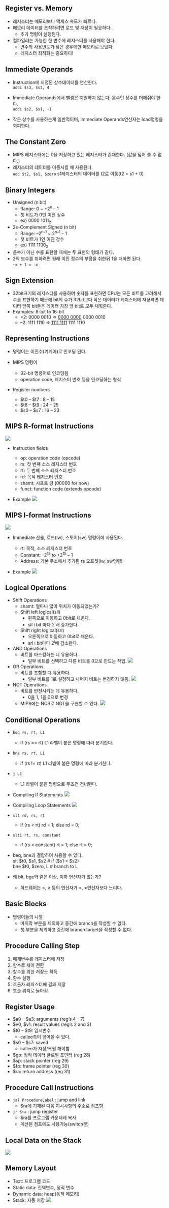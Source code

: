 ## Register vs. Memory

- 레지스터는 메모리보다 액세스 속도가 빠르다.
- 메모리 데이터를 조작하려면 로드 및 저장이 필요하다.
  - 추가 명령이 실행된다.
- 컴파일러는 가능한 한 변수에 레지스터를 사용해야 한다.
  - 변수의 사용빈도가 낮은 경우에만 메모리로 보낸다.
  - 레지스터 최적화는 중요하다!

## Immediate Operands

- Instruction에 지정된 상수데이터를 연산한다.<br>
  `addi $s3, $s3, 4`
- Immediate Operands에서 뺄셈은 지원하지 않는다. 음수인 상수를 더해줘야 한다.<br>
  `addi $s2, $s1, -1`

- 작은 상수를 사용하는게 일반적이며, Immediate Operands연산자는 load명령을 회피한다.

## The Constant Zero

- MIPS 레지스터에는 0을 저장하고 있는 레지스터가 존재한다. (값을 덮어 쓸 수 없다.)
- 레지스터의 데이터를 이동시킬 때 사용된다.<br>
  `add $t2, $s1, $zero` s1레지스터의 데이터를 t2로 이동(t2 = s1 + 0)

## Binary Integers

- Unsigned (n bit)
  - Range: 0 ~ +2<sup>n</sup> – 1
  - 첫 비트가 0인 이진 정수
  - ex) 0000 1011<sub>2</sub>
- 2s-Complement Signed (n bit)
  - Range: –2<sup>n–1</sup> ~ 2<sup>n–1</sup> – 1
  - 첫 비트가 1인 이진 정수
  - ex) 1111 1100<sub>2</sub>
- 음수가 아닌 수를 표현할 때에는 두 표현의 형태가 같다.
- 2의 보수를 취하려면 원래 이진 정수의 부정을 취한뒤 1을 더하면 된다.<br>
  `~x + 1 = -x`

## Sign Extension

- 32bit크기의 레지스터를 사용하여 숫자를 표현하면 CPU는 모든 비트를 고려해서 수를 표현하기 때문에 bit의 수가 32bit보다 작은 데이터가 레지스터에 저장되면 데이터 앞쪽 bit들은 데이터 가장 앞 bit로 모두 채워준다.
- Examples: 8-bit to 16-bit
  - +2: 0000 0010 => <u>0000 0000</u> 0000 0010
  - –2: 1111 1110 => <u>1111 1111</u> 1111 1110

## Representing Instructions

- 명령어는 이진수(기계어)로 인코딩 된다.
- MIPS 명령어

  - 32-bit 명령어로 인코딩됨
  - operation code, 레지스터 번호 등을 인코딩하는 형식

- Register numbers
  - $t0 – $t7 : 8 – 15
  - $t8 – $t9 : 24 – 25
  - $s0 – $s7 : 16 – 23

## MIPS R-format Instructions

![](./img/Rformat.JPG)

- Instruction fields

  - op: operation code (opcode)
  - rs: 첫 번째 소스 레지스터 번호
  - rt: 두 번째 소스 레지스터 번호
  - rd: 목적 레지스터 번호
  - shamt: 시프트 량 (00000 for now)
  - funct: function code (extends opcode)

- Example
  ![](./img/Rex.JPG)

## MIPS I-format Instructions

![](./img/Iforamt.JPG)

- Immediate 산술, 로드(lw), 스토어(sw) 명령어에 사용된다.

  - rt: 목적, 소스 레지스터 번호
  - Constant: –2<sup>15</sup> to +2<sup>15</sup> – 1
  - Address: 기본 주소에서 추가된 rs 오프셋(lw, sw명령)

- Example
  ![](./img/mips.JPG)

## Logical Operations

- Shift Operations
  - shamt: 얼마나 많이 위치가 이동되었는가?
  - Shift left logical(sll)
    - 왼쪽으로 이동하고 0bit로 채운다.
    - sll i bit 마다 2<sup>i</sup>배 증가한다.
  - Shift right logical(srl)
    - 오른쪽으로 이동하고 0bit로 채운다.
    - srl i bit마다 2<sup>i</sup>배 감소한다.
- AND Operations
  - 비트를 마스킹하는 데 유용하다.
    - 일부 비트를 선택하고 다른 비트를 0으로 만드는 작업.
      ![](./img/and.JPG)
- OR Operations
  - 비트를 포함할 때 유용하다.
    - 일부 비트를 1로 설정하고 나머지 비트는 변경하지 않음.
      ![](./img/or.JPG)
- NOT Operations
  - 비트를 반전시키는 데 유용하다.
    - 0을 1, 1을 0으로 변경
  - MIPS에는 NOR로 NOT을 구현할 수 있다.
    ![](./img/not.JPG)

## Conditional Operations

- `beq rs, rt, L1`
  - if (rs == rt) L1 라벨이 붙은 명령에 따라 분기한다.
- `bne rs, rt, L1`
  - if (rs != rt) L1 라벨이 붙은 명령에 따라 분기한다.
- `j L1`

  - L1 라벨이 붙은 명령으로 무조건 건너뛴다.

- Compiling If Statements
  ![](./img/if.JPG)
- Compiling Loop Statements
  ![](./img/loop.JPG)
- `slt rd, rs, rt`
  - if (rs < rt) rd = 1; else rd = 0;
- `slti rt, rs, constant`
  - if (rs < constant) rt = 1; else rt = 0;
- beq, bne과 결합하여 사용할 수 있다.<br>
  slt $t0, $s1, $s2 # if ($s1 < $s2)<br>
  bne $t0, $zero, L # branch to L

- 왜 blt, bge와 같은 이상, 이하 연산자가 없는가?
  - 하드웨어는 <, ≥ 등의 연산자가 =, ≠연산자보다 느리다.

## Basic Blocks

- 명령어들의 나열
  - 마지막 부분을 제외하고 중간에 branch를 작성할 수 없다.
  - 첫 부분을 제외하고 중간에 branch target을 작성할 수 없다.

## Procedure Calling Step

1. 매개변수를 레지스터에 저장
2. 함수로 제어 전환
3. 함수를 위한 저장소 획득
4. 함수 실행
5. 호출자 레지스터에 결과 저장
6. 호출 위치로 돌아감

## Register Usage

- $a0 – $a3: arguments (reg’s 4 – 7)
- $v0, $v1: result values (reg’s 2 and 3)
- $t0 – $t9: 임시변수
  - callee측이 덮어쓸 수 있다.
- $s0 – $s7: saved
  - callee가 저장/복원 해야함
- $gp: 정적 데이터 글로벌 포인터 (reg 28)
- $sp: stack pointer (reg 29)
- $fp: frame pointer (reg 30)
- $ra: return address (reg 31)

## Procedure Call Instructions

- `jal ProcedureLabel` : jump and link
  - $ra에 기재된 다음 지시사항의 주소로 점프함
- `jr $ra` : jump register
  - $ra를 프로그램 카운터레 복사
  - 계산된 점프에도 사용가능(switch문)

## Local Data on the Stack

![](./img/local.JPG)

## Memory Layout

- Text: 프로그램 코드
- Static data: 전역변수, 정적 변수
- Dynamic data: heap(동적 메모리)
- Stack: 자동 저장
  ![](./img/memoryylaout.JPG)
